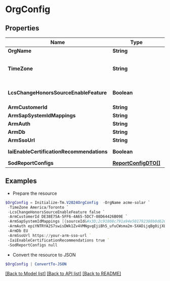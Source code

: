 # OrgConfig
## Properties

Name | Type | Description | Notes
------------ | ------------- | ------------- | -------------
**OrgName** | **String** | The name of the org. | [optional] 
**TimeZone** | **String** | The selected time zone which is to be used for the org.  This directly affects when scheduled tasks are executed.  Valid options can be found at /beta/org-config/valid-time-zones | [optional] 
**LcsChangeHonorsSourceEnableFeature** | **Boolean** | Flag to determine whether the LCS_CHANGE_HONORS_SOURCE_ENABLE_FEATURE flag is enabled for the current org. | [optional] 
**ArmCustomerId** | **String** | ARM Customer ID | [optional] 
**ArmSapSystemIdMappings** | **String** | A list of IDN::sourceId to ARM::systemId mappings. | [optional] 
**ArmAuth** | **String** | ARM authentication string | [optional] 
**ArmDb** | **String** | ARM database name | [optional] 
**ArmSsoUrl** | **String** | ARM SSO URL | [optional] 
**IaiEnableCertificationRecommendations** | **Boolean** | Flag to determine whether IAI Certification Recommendations are enabled for the current org | [optional] 
**SodReportConfigs** | [**ReportConfigDTO[]**](ReportConfigDTO.md) |  | [optional] 

## Examples

- Prepare the resource
```powershell
$OrgConfig = Initialize-Tm.V2024OrgConfig  -OrgName acme-solar `
 -TimeZone America/Toronto `
 -LcsChangeHonorsSourceEnableFeature false `
 -ArmCustomerId DE38E75A-5FF6-4A65-5DC7-08D64426B09E `
 -ArmSapSystemIdMappings [{sourceId&#x3D;2c91808c791a94e501792388b0d62659, systemId&#x3D;1556}, {sourceId&#x3D;2_2c91808c791a94e501792388b0d62659, systemId&#x3D;2_1556}, {sourceId&#x3D;3_2c91808c791a94e501792388b0d62659, systemId&#x3D;3_1556}] `
 -ArmAuth epiYNTRYA2S7swisDWk1Zv4VMNgvqEjiBh5_ufuCWsma2m-5XADijqBg0ijXLby5nS6lxZNXabhGnAPGeDGc4V3jQKrhwV-UHypRLs8ZLgOjiQNus9NimS0uPdKomRW6TFWqXyfnYd-znNgbbVuwUy9GyD9ebDVJSntPastxSx7UcyGuWBqfNZYpuxKRWe_7TVY60qL55jUqyz8N4XUbbdcxdbZ0uik6ut-Bv90MKTbZexBW_PR4qcgIkaEs4kIenLyBxnGziYo7AO0tJ8bGHO8FJRkibCpAQIt7PISLo7Gg_Xf9j10dKq2YDgy4pPTvz3fE2ZHYnXCXvXFSA-vVag&#x3D;&#x3D; `
 -ArmDb EU `
 -ArmSsoUrl https://your-arm-sso-url `
 -IaiEnableCertificationRecommendations true `
 -SodReportConfigs null
```

- Convert the resource to JSON
```powershell
$OrgConfig | ConvertTo-JSON
```

[[Back to Model list]](../README.md#documentation-for-models) [[Back to API list]](../README.md#documentation-for-api-endpoints) [[Back to README]](../README.md)

